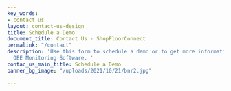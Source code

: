 ```yaml
---
key_words:
- contact us
layout: contact-us-design
title: Schedule a Demo
document_title: Contact Us - ShopFloorConnect
permalink: "/contact"
description: 'Use this form to schedule a demo or to get more information about ShopFloorConnect
  OEE Monitoring Software. '
contac_us_main_title: Schedule a Demo
banner_bg_image: "/uploads/2021/10/21/bnr2.jpg"

---
```

